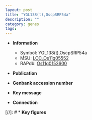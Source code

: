 ```yaml
---
layout: post
title: "YGL138(t),OscpSRP54a"
description: ""
category: genes
tags: 
---
```


* **Information**  
    + Symbol: YGL138(t),OscpSRP54a  
    + MSU: [LOC_Os11g05552](http://rice.uga.edu/cgi-bin/ORF_infopage.cgi?orf=LOC_Os11g05552)  
    + RAPdb: [Os11g0153600](http://rapdb.dna.affrc.go.jp/viewer/gbrowse_details/irgsp1?name=Os11g0153600)  

* **Publication**  

* **Genbank accession number**  

* **Key message**  

* **Connection**  

[//]: # * **Key figures**  


